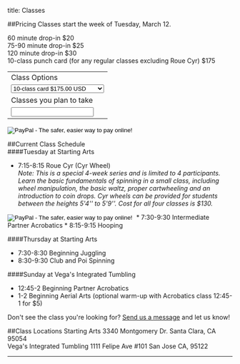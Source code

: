 title: Classes

##Pricing
Classes start the week of Tuesday, March 12. 

60 minute drop-in $20  
75-90 minute drop-in $25  
120 minute drop-in $30  
10-class punch card (for any regular classes excluding Roue Cyr) $175
<form action="https://www.paypal.com/cgi-bin/webscr" method="post">
<input type="hidden" name="cmd" value="_s-xclick">
<input type="hidden" name="hosted_button_id" value="RMXGQ2XAMTD94">
<table>
<tr><td><input type="hidden" name="on0" value="Class Options">Class Options</td></tr><tr><td><select name="os0">
	<option value="10-class card">10-class card $175.00 USD</option>
	<option value="60 min drop-in">60 min drop-in $20.00 USD</option>
	<option value="75-90 min drop-in">75-90 min drop-in $25.00 USD</option>
	<option value="120 min drop-in">120 min drop-in $30.00 USD</option>
	<option value="Cyr Wheel series">Cyr Wheel series $130.00 USD</option>
</select> </td></tr>
<tr><td><input type="hidden" name="on1" value="Classes you plan to take">Classes you plan to take</td></tr><tr><td><input type="text" name="os1" maxlength="200"></td></tr>
</table>
<input type="hidden" name="currency_code" value="USD">
<input type="image" src="https://www.paypalobjects.com/en_US/i/btn/btn_buynow_LG.gif" border="0" name="submit" alt="PayPal - The safer, easier way to pay online!">
<img alt="" border="0" src="https://www.paypalobjects.com/en_US/i/scr/pixel.gif" width="1" height="1">
</form>


##Current Class Schedule  
####Tuesday at Starting Arts

* 7:15-8:15 Roue Cyr (Cyr Wheel)  
*Note: This is a special 4-week series and is limited to 4 participants. Learn the basic fundamentals of spinning in a small class, including wheel manipulation, the basic waltz, proper cartwheeling and an introduction to coin drops. Cyr wheels can be provided for students between the heights 5'4'' to 5'9''. Cost for all four classes is $130.*<form action="https://www.paypal.com/cgi-bin/webscr" method="post">
<input type="hidden" name="cmd" value="_s-xclick">
<input type="hidden" name="hosted_button_id" value="Z7EKE9WBAMLNN">
<input type="image" src="https://www.paypalobjects.com/en_US/i/btn/btn_buynow_SM.gif" border="0" name="submit" alt="PayPal - The safer, easier way to pay online!">
<img alt="" border="0" src="https://www.paypalobjects.com/en_US/i/scr/pixel.gif" width="1" height="1">
</form>
* 7:30-9:30 Intermediate Partner Acrobatics
* 8:15-9:15 Hooping 

####Thursday at Starting Arts
* 7:30-8:30 Beginning Juggling
* 8:30-9:30 Club and Poi Spinning

####Sunday at Vega's Integrated Tumbling
* 12:45-2 Beginning Partner Acrobatics 
* 1-2 Beginning Aerial Arts (optional warm-up with Acrobatics class 12:45-1 for $5)

Don't see the class you're looking for? [Send us a message](/contact/) and let us know! 

##Class Locations
Starting Arts 3340 Montgomery Dr. Santa Clara, CA 95054  
Vega's Integrated Tumbling 1111 Felipe Ave #101 San Jose CA, 95122

<hr class="soften">